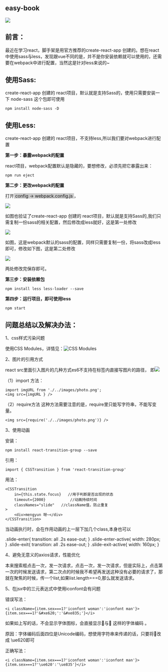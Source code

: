 ## easy-book


![](https://user-gold-cdn.xitu.io/2019/9/3/16cf515ba7409124?w=1200&h=674&f=jpeg&s=97221)

## 前言：
最近在学习react，脚手架是用官方推荐的create-react-app 创建的。想在react中使用sass与less，发现跟vue不同的是，并不是你安装依赖就可以使用的，还需要在webpack中进行配置，当然这是针对less来说的~  


## 使用Sass:

create-react-app 创建的 react项目，默认就是支持Sass的，使用只需要安装一下  node-sass 这个包即可使用


```
npm install node-sass -D
```
 
## 使用Less:

create-react-app 创建的 react项目，不支持less,所以我们要对webpack进行配置


**第一步：暴露webpack的配置**

react项目，webpack配置默认是隐藏的，要想修改，必须先把它暴露出来：


```
npm run eject
```


**第二步：更改webpack的配置**

打开<span style="background:#ccc"> config -> webpack.config.js </span>，


![](https://user-gold-cdn.xitu.io/2019/9/3/16cf685edb611644?w=911&h=257&f=png&s=40097)

如图也验证了create-react-app 创建的 react项目，默认就是支持Sass的,我们只需复制一份sass的相关配置，然后修改成less就好，这是第一处修改


![](https://user-gold-cdn.xitu.io/2019/9/3/16cf680c3f328ef6?w=999&h=727&f=png&s=86181)

如图，这是webpack默认的sass的配置，同样只需要复制一份，将sass改成less即可，修改如下图，这是第二处修改


![](https://user-gold-cdn.xitu.io/2019/9/3/16cf681f3393d0b7?w=954&h=627&f=png&s=66630)

两处修改完保存即可。

**第三步：安装依赖包**


```
npm install less less-loader --save 
```

**第四步：运行项目，即可使用less**


```
npm start
```


## 问题总结以及解决办法：

1、css样式污染问题

使用CSS Modules，详情见：![CSS Modules](https://segmentfault.com/a/1190000014722978)

2、图片的引用方式

react src里面引入图片的几种方式es6不支持在<img />标签内直接写图片的路径，
即<img src="../images/photo.png"/>

（1）import 方法：

```
import imgURL from './../images/photo.png';
<img src={imgURL } />
```
（2）require方法 这种方法需要注意的是，require里只能写字符串，不能写变量。

```
<img src={require('./../images/photo.png')} />
```

3、使用动画

安装：

```
npm install react-transition-group --save

```

引用：
```
import { CSSTransition } from 'react-transition-group'
```
用法：

```
<CSSTransition 
    in={this.state.focus}   //用于判断是否出现的状态
    timeout={2000}           //动画持续时间
    classNames="slide"   //className值，防止重复
>
    <div>mengyun 呀~</div>
</CSSTransition>

```

当动画执行时，会在作用动画的上一层下加几个class,本身也可以

.slide-enter{
    transition: all .2s ease-out;
}
.slide-enter-active{
    width: 280px;
}
.slide-exit{
    transition: all .2s ease-out;
}
.slide-exit-active{
    width: 160px;
}


4、避免无意义的axios请求，性能优化

本来搜索框点击一次，发一次请求，点击一次，发一次请求，但是实际上，点击第一次的时候发送请求，第二次点的时候我不希望再发送这种没有必要的请求了，那就在聚焦的时候，传一个list,如果list.length===0,那么就发送请求。


5、在jsx中的三元表达式中使用iconfont会有问题

错误写法：

```
<i className={item.sex===1?'iconfont woman':'iconfont man'}>{item.sex===1?'&#xe620;':'&#xe835;'}</i>

```

如果如上写的话，不会显示字体图标，会直接显示&#xe620;与&#xe835; 这样的字体编码 。

原因：字体编码后面四位是Unicode编码，想使用字符串来传递的话，只要将&#xe620;改成 \ue620即可

正确写法：

```
<i className={item.sex===1?'iconfont woman':'iconfont man'}>{item.sex===1?'\ue620':'\ue835'}</i>

```

